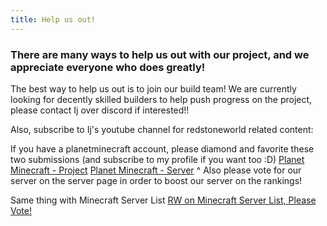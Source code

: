 ```yaml
---
title: Help us out!
---
```


### There are many ways to help us out with our project, and we appreciate everyone who does greatly!

The best way to help us out is to join our build team! We are currently looking for decently skilled builders to help push progress on the project, please contact Ij over discord if interested!!

Also, subscribe to Ij's youtube channel for redstoneworld related content:
<script src="http://www.gmodules.com/ig/ifr?url=http://www.google.com/ig/modules/youtube.xml&up_channel=ijdtm7&synd=open&w=320&h=390&title=&border=%23ffffff%7C3px%2C1px+solid+%23999999&output=js"></script>

If you have a planetminecraft account, please diamond and favorite these two submissions (and subscribe to my profile if you want too :D)
[Planet Minecraft - Project](https://www.planetminecraft.com/project/the-redstone-theme-park/)
[Planet Minecraft - Server](https://www.planetminecraft.com/server/agent-ij-s-server/)
^ Also please vote for our server on the server page in order to boost our server on the rankings!

Same thing with Minecraft Server List
[RW on Minecraft Server List, Please Vote!](https://minecraft-server-list.com/server/484167/)
